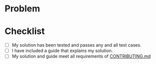 <!--- Title of PR should be in the format: -->
<!--- [PROBLEM NAME] [LANGUAGE] Solution and Guide-->

# Problem
<!--- Link to the problem statement here.-->

# Checklist
<!--- Merge won't happen unless the steps are completed.-->
- [ ] My solution has been tested and passes any and all test cases.
- [ ] I have included a guide that explains my solution.
- [ ] My solution and guide meet all requirements of [CONTRIBUTING.md](/.github/CONTRIBUTING.md)

